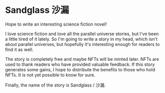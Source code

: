 # Sandglass 沙漏
  
Hope to write an interesting science fiction novel!
  
I love science fiction and love all the parallel universe stories, but I've been a little tired of it lately.
So I'm going to write a story in my head, which isn't about parallel universes, but hopefully it's interesting enough for readers to find it as well.
  
The story is completely free and maybe NFTs will be minted later. NFTs are used to thank readers who have provided valuable feedback.
If this story generates some gains, I hope to distribute the benefits to those who hold NFTs. It is not yet possible to know for sure.

Finally, the name of the story is Sandglass / 沙漏.
